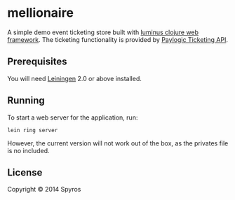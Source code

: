 # mellionaire

A simple demo event ticketing store built with [luminus clojure web framework](http://www.luminusweb.net/). The
ticketing functionality is provided by [Paylogic Ticketing API](https://doc.sandbox.paylogic.com/).

## Prerequisites

You will need [Leiningen][1] 2.0 or above installed.

[1]: https://github.com/technomancy/leiningen

## Running

To start a web server for the application, run:

    lein ring server

However, the current version will not work out of the box, as the privates file is no included.

## License

Copyright © 2014 Spyros
